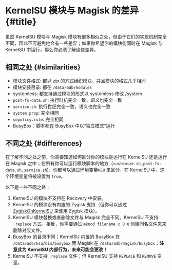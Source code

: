 # KernelSU 模块与 Magisk 的差异 {#title}

虽然 KernelSU 模块与 Magisk 模块有很多相似之处，但由于它们的实现机制完全不同，因此不可避免地会有一些差异；如果你希望你的模块能同时在 Magisk 与 KernelSU 中运行，那么你必须了解这些差异。

## 相同之处 {#similarities}

- 模块文件格式: 都以 zip 的方式组织模块，并且模块的格式几乎相同
- 模块安装目录: 都在 `/data/adb/modules`
- systemless: 都支持通过模块的形式以 systemless 修改 /system
- `post-fs-data.sh`: 执行时机完全一致，语义也完全一致
- `service.sh`: 执行世纪完全一致，语义也完全一致
- `system.prop`: 完全相同
- `sepolicy.rule`: 完全相同
- BusyBox：脚本都在 BusyBox 中以“独立模式”运行

## 不同之处 {#differences}

在了解不同之处之前，你需要知道如何区分你的模块是运行在 KernelSU 还是运行在 Magisk 之中；在所有你可以运行模块脚本的地方（`customize.sh`, `post-fs-data.sh`, `service.sh`)，你都可以通过环境变量`KSU` 来区分，在 KernelSU 中，这个环境变量将被设置为 `true`。

以下是一些不同之处：

1. KernelSU 的模块不支持在 Recovery 中安装。
2. KernelSU 的模块没有内置的 Zygisk 支持（但你可以通过 [ZygiskOnKernelSU](https://github.com/Dr-TSNG/ZygiskOnKernelSU) 来使用 Zygisk 模块）。
3. KernelSU 模块替换或者删除文件与 Magisk 完全不同。KernelSU 不支持 `.replace` 方式，相反，你需要通过 `mknod filename c 0 0` 创建同名文件夹来删除对应文件。
4. BusyBox 的目录不同；KernelSU 内置的 BusyBox 在 `/data/adb/ksu/bin/busybox` 而 Magisk 在 `/data/adb/magisk/busybox`；**注意此为 KernelSU 内部行为，未来可能会更改！**
5. KernelSU 不支持 `.replace` 文件；但 KernelSU 支持 `REPLACE` 和 `REMOVE` 变量。
